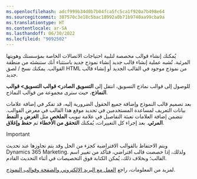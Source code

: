 ```yaml
---
ms.openlocfilehash: adcf999b34d0b7b04fca5fc5ca1f920a7b498e64
ms.sourcegitcommit: 387570c3e18c5bac18992a0b71b9740aa99cba9a
ms.translationtype: HT
ms.contentlocale: ar-SA
ms.lasthandoff: 06/30/2022
ms.locfileid: "9092502"
---
```

يُمكنك إنشاء قوالب مخصصة لتلبية احتياجات الاتصالات الخاصة بمؤسستك وهويتها المرئية. تُشبه عملية إنشاء قالب جديد إنشاء نموذج جديد باستثناء أنك ستنشئه من منطقة القوالب. يمكنك نسخ / لصق HTML من نموذج موجود في القالب الجديد أو إنشاء قالب جديد.

للوصول إلى قوالب نماذج التسويق، انتقل إلى **التسويق الصادر> قوالب التسويق> قوالب النماذج**، حيث سترى مجموعة من قوالب النماذج.

بعد تصميم قالب النموذج وإضافة جميع الحقول الضرورية إليه، قد تفكر في إضافة علامات بيانات التعريف لمساعدة المستخدمين في تحديد موقع هذا القالب في معرض القوالب. تتضمن إضافة العلامات تعبئة التفاصيل في علامة تبويب **الملخص** مثل **الغرض** و **النمط المرئي**. بعد إجراء كل التغييرات، يُمكنك **‏‫التحقق من الأخطاء‬** ثم **حفظ وإغلاق**.

> [!IMPORTANT]
> ويتم الاحتفاظ بالقوالب الافتراضية كجزء من الحل وقد يتم تجاوزها عند تحديث Dynamics 365 Marketing. ولذلك، إذا خصصت قالب افتراضي، فتأكد من تغيير اسم القالب؛ وبخلاف ذلك، يُمكن الكتابة فوق التخصيصات في أثناء التحديث القادم.

لمزيد من المعلومات، راجع [العمل مع البريد الإلكتروني والصفحة وقوالب النموذج](/dynamics365/marketing/email-templates/?azure-portal=true).
